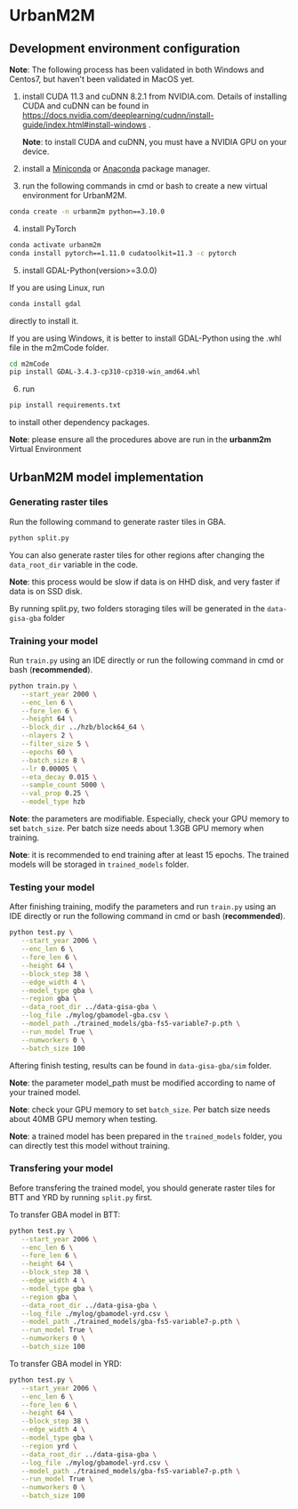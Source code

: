 # UrbanM2M

## **Development environment configuration**

**Note**: The following process has been validated in both Windows and Centos7, but haven't been validated in MacOS yet.

1. install CUDA 11.3 and cuDNN 8.2.1 from NVIDIA.com. Details of installing CUDA and cuDNN can be found in https://docs.nvidia.com/deeplearning/cudnn/install-guide/index.html#install-windows .
  
   **Note**: to install  CUDA and cuDNN, you must have a NVIDIA GPU on your device.
2. install a [Miniconda](https://docs.conda.io/en/latest/miniconda.html#installing) or [Anaconda](https://www.anaconda.com/) package manager.

3. run the following commands in cmd or bash to create a new virtual environment for UrbanM2M.

``` bash
conda create -n urbanm2m python==3.10.0
```

4. install PyTorch

``` bash
conda activate urbanm2m
conda install pytorch==1.11.0 cudatoolkit=11.3 -c pytorch
```

5.  install GDAL-Python(version>=3.0.0)

If you are using Linux, run 
```bash 
conda install gdal
``` 
directly to install it.

If you are using Windows, it is better to install GDAL-Python using the .whl file in the m2mCode folder.
``` bash
cd m2mCode
pip install GDAL-3.4.3-cp310-cp310-win_amd64.whl
``` 


6. run 
   
```bash
pip install requirements.txt
``` 
to install other dependency packages.

**Note**: please ensure all the procedures above are run in the **urbanm2m** Virtual Environment

## **UrbanM2M model implementation**

### **Generating raster tiles**

Run the following command to generate raster tiles in GBA.
``` bash
python split.py
```
You can also generate raster tiles for other regions after changing the ```data_root_dir``` variable in the code.

**Note**: this process would be slow if data is on HHD disk, and very faster if data is on SSD disk.

By running split.py, two folders storaging tiles will be generated in the ```data-gisa-gba``` folder

### **Training your model**

Run ```train.py``` using an IDE directly or run the following command in cmd or bash (**recommended**).
```bash
python train.py \
   --start_year 2000 \
   --enc_len 6 \
   --fore_len 6 \
   --height 64 \
   --block_dir ../hzb/block64_64 \
   --nlayers 2 \
   --filter_size 5 \
   --epochs 60 \
   --batch_size 8 \
   --lr 0.00005 \
   --eta_decay 0.015 \
   --sample_count 5000 \
   --val_prop 0.25 \
   --model_type hzb
```

**Note**: the parameters are modifiable. Especially, check your GPU memory to set ```batch_size```. Per batch size needs about 1.3GB GPU memory when training.

**Note**: it is recommended to end training after at least 15 epochs. The trained models will be storaged in ```trained_models``` folder.

### **Testing your model**

After finishing training, modify the parameters and run ```train.py``` using an IDE directly or run the following command in cmd or bash (**recommended**).

``` bash
python test.py \
   --start_year 2006 \
   --enc_len 6 \
   --fore_len 6 \
   --height 64 \
   --block_step 38 \
   --edge_width 4 \
   --model_type gba \
   --region gba \
   --data_root_dir ../data-gisa-gba \
   --log_file ./mylog/gbamodel-gba.csv \
   --model_path ./trained_models/gba-fs5-variable7-p.pth \
   --run_model True \
   --numworkers 0 \
   --batch_size 100
```

Aftering finish testing, results can be found in ```data-gisa-gba/sim``` folder.

**Note**: the parameter model_path must be modified according to name of your trained model.  

**Note**: check your GPU memory to set ```batch_size```. Per batch size needs about 40MB GPU memory when testing.

**Note**: a trained model has been prepared in the ```trained_models``` folder, you can directly test this model without training.

### **Transfering your model**

Before transfering the trained model, you should generate raster tiles for BTT and YRD by running ```split.py``` first.

To transfer GBA model in BTT:

``` bash
python test.py \
   --start_year 2006 \
   --enc_len 6 \
   --fore_len 6 \
   --height 64 \
   --block_step 38 \
   --edge_width 4 \
   --model_type gba \
   --region gba \
   --data_root_dir ../data-gisa-gba \
   --log_file ./mylog/gbamodel-yrd.csv \
   --model_path ./trained_models/gba-fs5-variable7-p.pth \
   --run_model True \
   --numworkers 0 \
   --batch_size 100
```

To transfer GBA model in YRD:

``` bash
python test.py \
   --start_year 2006 \
   --enc_len 6 \
   --fore_len 6 \
   --height 64 \
   --block_step 38 \
   --edge_width 4 \
   --model_type gba \
   --region yrd \
   --data_root_dir ../data-gisa-gba \
   --log_file ./mylog/gbamodel-yrd.csv \
   --model_path ./trained_models/gba-fs5-variable7-p.pth \
   --run_model True \
   --numworkers 0 \
   --batch_size 100
```
